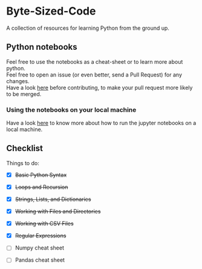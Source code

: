 # Byte-Sized-Code
A collection of resources for learning Python from the ground up.

## Python notebooks

Feel free to use the notebooks as a cheat-sheet or to learn more about python.  
Feel free to open an issue (or even better, send a Pull Request) for any changes.  
Have a look [here](https://github.com/aceking007/Byte-Sized-Code/blob/master/CONTRIBUTING.md) before contributing, to make your pull request more likely to be merged.

### Using the notebooks on your local machine

Have a look [here](https://github.com/aceking007/Byte-Sized-Code/blob/master/LOCAL_USE.md) to know more about how to run the jupyter notebooks on a local machine.

## Checklist
Things to do:  
- [x] ~~Basic Python Syntax~~
- [x] ~~Loops and Recursion~~
- [x] ~~Strings, Lists, and Dictionaries~~
- [x] ~~Working with Files and Directories~~
- [x] ~~Working with CSV Files~~
- [x] ~~Regular Expressions~~
- [ ] Numpy cheat sheet
- [ ] Pandas cheat sheet

